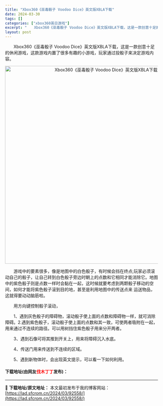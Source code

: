 ```yaml
---
title: "Xbox360《巫毒骰子 Voodoo Dice》英文版XBLA下载"
date: 2024-03-30
tags: []
categories: ["xbox360英日游戏"]
excerpt: "　　Xbox360《巫毒骰子 Voodoo Dice》英文版XBLA下载，这是一款创意十足的休闲游戏，这款游戏内置了很多有趣的小游戏，玩家通过投骰子来决定游戏内容。 　　游戏中的要素很多，像是地图中的白色骰子，有时候会挡在终点;玩家必须滚动自己的骰子，让自己转到白色骰子旁边时朝上的点数和它相同才能消&hellip;"
layout: post
---
```


 <p>　　Xbox360《巫毒骰子 Voodoo Dice》英文版XBLA下载，这是一款创意十足的休闲游戏，这款游戏内置了很多有趣的小游戏，玩家通过投骰子来决定游戏内容。</p> <p align="center"><img align="" border="0" src="https://lad.sfcrom.cn/wp-content/uploads/2024/03/20240330_6607e043086b4.webp" width="650" alt="Xbox360《巫毒骰子 Voodoo Dice》英文版XBLA下载" /></p> <p>　　游戏中的要素很多，像是地图中的白色骰子，有时候会挡在终点;玩家必须滚动自己的骰子，让自己转到白色骰子旁边时朝上的点数和它相同才能消除它。地图中的紫色骰子则是点数一样时会黏在一起，这时候就要考虑到两颗骰子移动的空间，如何才能将紫色骰子滚到目的地，甚至是利用地图中的传送点来 运送物品，这就得要动动脑筋啦。</p> <p>　　用方向键控制骰子滚动，</p> <p>　　1、遇到灰色骰子的障碍物，滚动骰子使上面的点数和障碍物一样，就可消除障碍。2.遇到紫色骰子，滚动骰子使上面的点数和其一致，可使两者吸附在一起，用来通过不连续的路径。可以用树挡住紫色骰子用来分开两者。</p> <p>　　3、遇到石像可将其推到开关上，用来将障碍沉入水底。</p> <p>　　4、传送门用来传送到不连续的区域。</p> <p>　　5、遇到新物体时，会出现英文提示，可以看一下如何利用。</p> <p><h4>下载地址(由网友<font color="red">伐木丁丁</font>发布)：</h4></p> 

---
📖 **下载地址/原文地址：** 本文最初发布于我的博客网站：[https://lad.sfcrom.cn/2024/03/92558/](https://lad.sfcrom.cn/2024/03/92558/)
